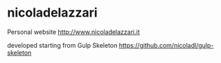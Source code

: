 # nicoladelazzari
Personal website
http://www.nicoladelazzari.it

developed starting from Gulp Skeleton
https://github.com/nicoladl/gulp-skeleton
